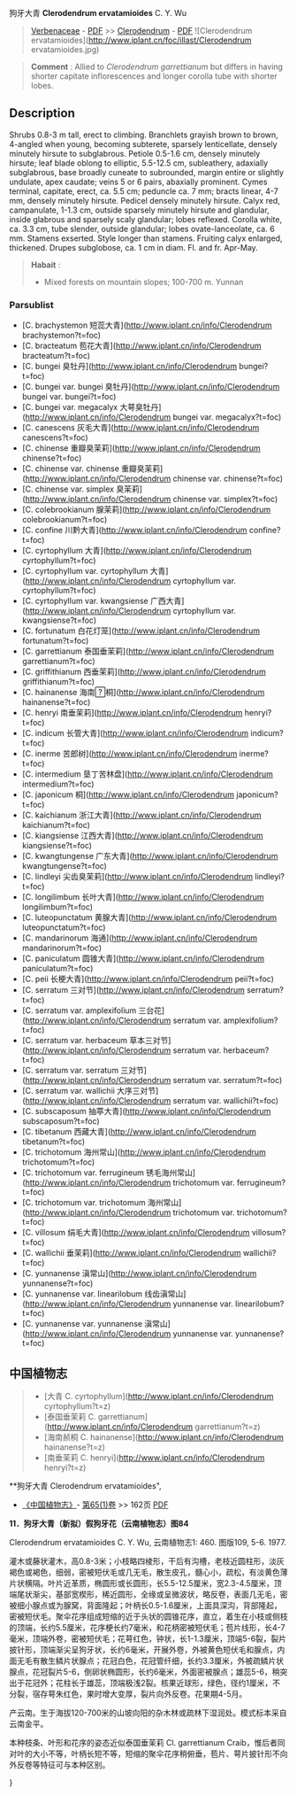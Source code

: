 狗牙大青 **Clerodendrum ervatamioides** C. Y. Wu

> [Verbenaceae](http://www.iplant.cn/info/Verbenaceae?t=foc) - [PDF](http://www.iplant.cn/foc/pdf/Verbenaceae.pdf) >> [Clerodendrum](http://www.iplant.cn/info/Clerodendrum?t=foc) - [PDF](http://www.iplant.cn/foc/pdf/Clerodendrum.pdf)
![Clerodendrum ervatamioides](http://www.iplant.cn/foc/illast/Clerodendrum ervatamioides.jpg)

> **Comment** : 
> Allied to *Clerodendrum garrettianum* but differs in having shorter capitate inflorescences and longer corolla tube with shorter lobes.

## Description

Shrubs 0.8-3 m tall, erect to climbing. Branchlets grayish brown to brown, 4-angled when young, becoming subterete, sparsely lenticellate, densely minutely hirsute to subglabrous. Petiole 0.5-1.6 cm, densely minutely hirsute; leaf blade oblong to elliptic, 5.5-12.5 cm, subleathery, adaxially subglabrous, base broadly cuneate to subrounded, margin entire or slightly undulate, apex caudate; veins 5 or 6 pairs, abaxially prominent. Cymes terminal, capitate, erect, ca. 5.5 cm; peduncle ca. 7 mm; bracts linear, 4-7 mm, densely minutely hirsute. Pedicel densely minutely hirsute. Calyx red, campanulate, 1-1.3 cm, outside sparsely minutely hirsute and glandular, inside glabrous and sparsely scaly glandular; lobes reflexed. Corolla white, ca. 3.3 cm, tube slender, outside glandular; lobes ovate-lanceolate, ca. 6 mm. Stamens exserted. Style longer than stamens. Fruiting calyx enlarged, thickened. Drupes subglobose, ca. 1 cm in diam. Fl. and fr. Apr-May.

> **Habait** : 
>* Mixed forests on mountain slopes; 100-700 m. Yunnan

### Parsublist

* [C.  brachystemon  短蕊大青](http://www.iplant.cn/info/Clerodendrum brachystemon?t=foc)
* [C.  bracteatum  苞花大青](http://www.iplant.cn/info/Clerodendrum bracteatum?t=foc)
* [C.  bungei  臭牡丹](http://www.iplant.cn/info/Clerodendrum bungei?t=foc)
* [C.  bungei var. bungei  臭牡丹](http://www.iplant.cn/info/Clerodendrum bungei var. bungei?t=foc)
* [C.  bungei var. megacalyx  大萼臭牡丹](http://www.iplant.cn/info/Clerodendrum bungei var. megacalyx?t=foc)
* [C.  canescens  灰毛大青](http://www.iplant.cn/info/Clerodendrum canescens?t=foc)
* [C.  chinense  重瓣臭茉莉](http://www.iplant.cn/info/Clerodendrum chinense?t=foc)
* [C.  chinense var. chinense  重瓣臭茉莉](http://www.iplant.cn/info/Clerodendrum chinense var. chinense?t=foc)
* [C.  chinense var. simplex  臭茉莉](http://www.iplant.cn/info/Clerodendrum chinense var. simplex?t=foc)
* [C.  colebrookianum  腺茉莉](http://www.iplant.cn/info/Clerodendrum colebrookianum?t=foc)
* [C.  confine  川黔大青](http://www.iplant.cn/info/Clerodendrum confine?t=foc)
* [C.  cyrtophyllum  大青](http://www.iplant.cn/info/Clerodendrum cyrtophyllum?t=foc)
* [C.  cyrtophyllum var. cyrtophyllum  大青](http://www.iplant.cn/info/Clerodendrum cyrtophyllum var. cyrtophyllum?t=foc)
* [C.  cyrtophyllum var. kwangsiense  广西大青](http://www.iplant.cn/info/Clerodendrum cyrtophyllum var. kwangsiense?t=foc)
* [C.  fortunatum  白花灯笼](http://www.iplant.cn/info/Clerodendrum fortunatum?t=foc)
* [C.  garrettianum  泰国垂茉莉](http://www.iplant.cn/info/Clerodendrum garrettianum?t=foc)
* [C.  griffithianum  西垂茉莉](http://www.iplant.cn/info/Clerodendrum griffithianum?t=foc)
* [C.  hainanense  海南桐](http://www.iplant.cn/info/Clerodendrum hainanense?t=foc)
* [C.  henryi  南垂茉莉](http://www.iplant.cn/info/Clerodendrum henryi?t=foc)
* [C.  indicum  长管大青](http://www.iplant.cn/info/Clerodendrum indicum?t=foc)
* [C.  inerme  苦郎树](http://www.iplant.cn/info/Clerodendrum inerme?t=foc)
* [C.  intermedium  垦丁苦林盘](http://www.iplant.cn/info/Clerodendrum intermedium?t=foc)
* [C.  japonicum  桐](http://www.iplant.cn/info/Clerodendrum japonicum?t=foc)
* [C.  kaichianum  浙江大青](http://www.iplant.cn/info/Clerodendrum kaichianum?t=foc)
* [C.  kiangsiense  江西大青](http://www.iplant.cn/info/Clerodendrum kiangsiense?t=foc)
* [C.  kwangtungense  广东大青](http://www.iplant.cn/info/Clerodendrum kwangtungense?t=foc)
* [C.  lindleyi  尖齿臭茉莉](http://www.iplant.cn/info/Clerodendrum lindleyi?t=foc)
* [C.  longilimbum  长叶大青](http://www.iplant.cn/info/Clerodendrum longilimbum?t=foc)
* [C.  luteopunctatum  黄腺大青](http://www.iplant.cn/info/Clerodendrum luteopunctatum?t=foc)
* [C.  mandarinorum  海通](http://www.iplant.cn/info/Clerodendrum mandarinorum?t=foc)
* [C.  paniculatum  圆锥大青](http://www.iplant.cn/info/Clerodendrum paniculatum?t=foc)
* [C.  peii  长梗大青](http://www.iplant.cn/info/Clerodendrum peii?t=foc)
* [C.  serratum  三对节](http://www.iplant.cn/info/Clerodendrum serratum?t=foc)
* [C.  serratum var. amplexifolium  三台花](http://www.iplant.cn/info/Clerodendrum serratum var. amplexifolium?t=foc)
* [C.  serratum var. herbaceum  草本三对节](http://www.iplant.cn/info/Clerodendrum serratum var. herbaceum?t=foc)
* [C.  serratum var. serratum  三对节](http://www.iplant.cn/info/Clerodendrum serratum var. serratum?t=foc)
* [C.  serratum var. wallichii  大序三对节](http://www.iplant.cn/info/Clerodendrum serratum var. wallichii?t=foc)
* [C.  subscaposum  抽葶大青](http://www.iplant.cn/info/Clerodendrum subscaposum?t=foc)
* [C.  tibetanum  西藏大青](http://www.iplant.cn/info/Clerodendrum tibetanum?t=foc)
* [C.  trichotomum  海州常山](http://www.iplant.cn/info/Clerodendrum trichotomum?t=foc)
* [C.  trichotomum var. ferrugineum  锈毛海州常山](http://www.iplant.cn/info/Clerodendrum trichotomum var. ferrugineum?t=foc)
* [C.  trichotomum var. trichotomum  海州常山](http://www.iplant.cn/info/Clerodendrum trichotomum var. trichotomum?t=foc)
* [C.  villosum  绢毛大青](http://www.iplant.cn/info/Clerodendrum villosum?t=foc)
* [C.  wallichii  垂茉莉](http://www.iplant.cn/info/Clerodendrum wallichii?t=foc)
* [C.  yunnanense  滇常山](http://www.iplant.cn/info/Clerodendrum yunnanense?t=foc)
* [C.  yunnanense var. linearilobum  线齿滇常山](http://www.iplant.cn/info/Clerodendrum yunnanense var. linearilobum?t=foc)
* [C.  yunnanense var. yunnanense  滇常山](http://www.iplant.cn/info/Clerodendrum yunnanense var. yunnanense?t=foc)

## 中国植物志

> * [大青  C.  cyrtophyllum](http://www.iplant.cn/info/Clerodendrum cyrtophyllum?t=z)
> * [泰国垂茉莉  C.  garrettianum](http://www.iplant.cn/info/Clerodendrum garrettianum?t=z)
> * [海南赪桐  C.  hainanense](http://www.iplant.cn/info/Clerodendrum hainanense?t=z)
> * [南垂茉莉  C.  henryi](http://www.iplant.cn/info/Clerodendrum henryi?t=z)

**狗牙大青 Clerodendrum ervatamioides",

* [《中国植物志》](http://www.iplant.cn/frps)- [第65(1)卷](http://www.iplant.cn/frps/vol/65(1)) >> 162页 [PDF](http://www.iplant.cn/frps/pdf/65(1)/162a.pdf)

**11．狗牙大青（新拟）假狗牙花（云南植物志）图84**

Clerodendrum ervatamioides C. Y. Wu, 云南植物志1: 460. 图版109, 5-6. 1977.

灌木或藤状灌木，高0.8-3米；小枝略四棱形，干后有沟槽，老枝近圆柱形，淡灰褐色或褐色，细弱，密被短伏毛或几无毛，散生皮孔，髓心小，疏松，有淡黄色薄片状横隔。叶片近革质，椭圆形或长圆形，长5.5-12.5厘米，宽2.3-4.5厘米，顶端尾状渐尖，基部宽楔形，稀近圆形，全缘或呈微波状，略反卷，表面几无毛，密被细小腺点或为腺窝，背面隆起；叶柄长0.5-1.6厘米，上面具深沟，背部隆起，密被短伏毛。聚伞花序组成短缩的近于头状的圆锥花序，直立，着生在小枝或侧枝的顶端，长约5.5厘米，花序梗长约7毫米，和花柄密被短伏毛；苞片线形，长4-7毫米，顶端外卷，密被短伏毛；花萼红色，钟状，长1-1.3厘米，顶端5-6裂，裂片披针形，顶端渐尖呈狗牙状，长约6毫米，开展外卷，外被黄色短伏毛和腺点，内面无毛有散生鳞片状腺点；花冠白色，花冠管纤细，长约3.3厘米，外被疏鳞片状腺点，花冠裂片5-6，倒卵状椭圆形，长约6毫米，外面密被腺点；雄蕊5-6，稍突出于花冠外；花柱长于雄蕊，顶端极浅2裂。核果近球形，绿色，径约1厘米，不分裂，宿存萼朱红色，果时增大变厚，裂片向外反卷。花果期4-5月。

产云南。生于海拔120-700米的山坡向阳的杂木林或疏林下湿润处。模式标本采自云南金平。

本种枝条、叶形和花序的姿态近似泰国垂茉莉 Cl. garrettianum Craib，惟后者同对叶的大小不等，叶柄长短不等，短缩的聚伞花序稍俯垂，苞片、萼片披针形不向外反卷等特征可与本种区别。

}